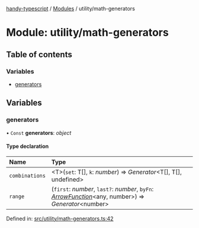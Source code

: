 [handy-typescript](../README.md) / [Modules](../modules.md) / utility/math-generators

# Module: utility/math-generators

## Table of contents

### Variables

- [generators](utility_math_generators.md#generators)

## Variables

### generators

• `Const` **generators**: *object*

#### Type declaration

| Name | Type |
| :------ | :------ |
| `combinations` | <T\>(`set`: T[], `k`: *number*) => *Generator*<T[], T[], undefined\> |
| `range` | (`first`: *number*, `last?`: *number*, `byFn`: [*ArrowFunction*](types_arrow_function.md#arrowfunction)<any, number\>) => *Generator*<number\> |

Defined in: [src/utility/math-generators.ts:42](https://github.com/robbiemu/handy-typescript/blob/36c23cf/src/utility/math-generators.ts#L42)
